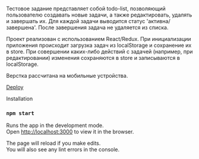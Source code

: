 Тестовое задание представляет собой todo-list, позволяющий пользователю создавать новые задачи, а также редактировать, удалять и завершать их. Для каждой задачи выводится статус 'активна/завершена'. После завершения задача не удаляется из списка.

Проект реализован с использованием React/Redux.
При инициализации приложения происходит загрузка задач из localStorage и сохранение их в store. 
При совершении каких-либо действий с задачей (например, при редактировании) изменения сохраняются в store и записываются в localStorage.

Верстка рассчитана на мобильные устройства.

[Deploy](https://esoft-frontend-test.vercel.app/)

Installation

### `npm start`

Runs the app in the development mode.<br />
Open [http://localhost:3000](http://localhost:3000) to view it in the browser.

The page will reload if you make edits.<br />
You will also see any lint errors in the console.
